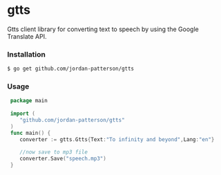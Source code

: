 # gtts
Gtts client library for converting text to speech by using the Google Translate API.

### Installation
``` bash
$ go get github.com/jordan-patterson/gtts
```

### Usage
``` go
 package main
 
 import (
    "github.com/jordan-patterson/gtts"
 )
 func main() {
    converter := gtts.Gtts{Text:"To infinity and beyond",Lang:"en"}
    
    //now save to mp3 file
    converter.Save("speech.mp3")
 }
```
